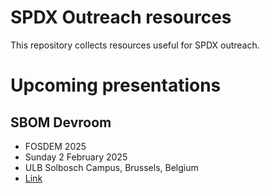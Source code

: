 ﻿# SPDX Outreach resources

This repository collects resources useful for SPDX outreach.

# Upcoming presentations

## SBOM Devroom

- FOSDEM 2025
- Sunday 2 February 2025
- ULB Solbosch Campus, Brussels, Belgium
- [Link](https://fosdem.org/2025/schedule/track/sbom/)
